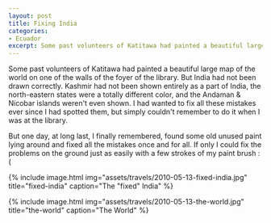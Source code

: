 ```yaml
---
layout: post
title: Fixing India
categories:
- Ecuador
excerpt: Some past volunteers of Katitawa had painted a beautiful large map of the world on one of the walls of the foyer of the library. But India had not been drawn correctly.
---
```


Some past volunteers of Katitawa had painted a beautiful large map of the world
on one of the walls of the foyer of the library. But India had not been drawn
correctly. Kashmir had not been shown entirely as a part of India, the
north-eastern states were a totally different color, and the Andaman & Nicobar
islands weren't even shown. I had wanted to fix all these mistakes ever since I
had spotted them, but simply couldn't remember to do it when I was at the
library.

But one day, at long last, I finally remembered, found some old unused paint
lying around and fixed all the mistakes once and for all. If only I could fix
the problems on the ground just as easily with a few strokes of my paint brush
:(

{% include image.html
    img="assets/travels/2010-05-13-fixed-india.jpg"
    title="fixed-india"
    caption="The \"fixed\" India" %}

{% include image.html
    img="assets/travels/2010-05-13-the-world.jpg"
    title="the-world"
    caption="The World" %}

